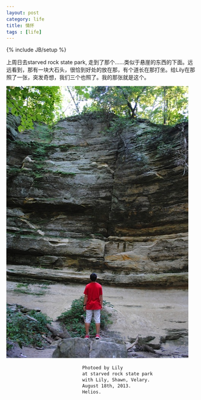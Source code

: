 ```yaml
---
layout: post
category: life
title: 情怀
tags : [life]
---
```

{% include JB/setup %}


上周日去starved rock state park, 走到了那个……类似于悬崖的东西的下面。远远看到，那有一块大石头，很恰到好处的放在那，有个道长在那打坐。给Lily在那照了一张，突发奇想，我们三个也照了。我的那张就是这个。




![image](/assets/files/pic/2013/20130823.jpeg)


								Photoed by Lily
								at starved rock state park
								with Lily, Shawn, Velary.
								August 18th, 2013.
								Helios.











